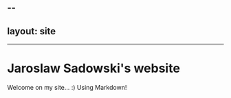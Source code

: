 --
---
layout: site
---
---
# Jaroslaw Sadowski's website

Welcome on my site... :)
Using Markdown!

